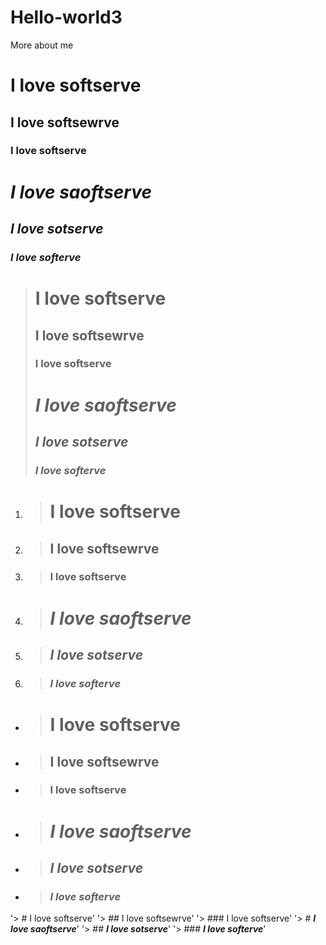 # Hello-world3
More about me 
# I love softserve
## I love softsewrve
### I love softserve
# ***I love saoftserve***
## ***I love sotserve***
### ***I love softerve***
> # I love softserve
> ## I love softsewrve
> ### I love softserve
> # ***I love saoftserve***
> ## ***I love sotserve***
> ### ***I love softerve***
1. > # I love softserve
2. > ## I love softsewrve
3. > ### I love softserve
4. > # ***I love saoftserve***
5. > ## ***I love sotserve***
6. > ### ***I love softerve***
- > # I love softserve
- > ## I love softsewrve
- > ### I love softserve
- > # ***I love saoftserve***
- > ## ***I love sotserve***
- > ### ***I love softerve***
'> # I love softserve'
'> ## I love softsewrve'
'> ### I love softserve'
'> # ***I love saoftserve***'
'> ## ***I love sotserve***'
'> ### ***I love softerve***'
